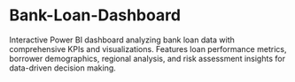 # Bank-Loan-Dashboard
Interactive Power BI dashboard analyzing bank loan data with comprehensive KPIs and visualizations. Features loan performance metrics, borrower demographics, regional analysis, and risk assessment insights for data-driven decision making.
